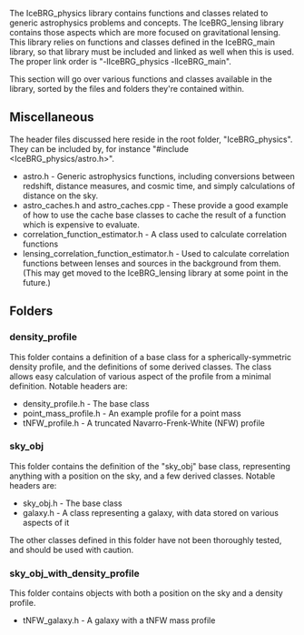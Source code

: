 The IceBRG_physics library contains functions and classes related to generic astrophysics problems and
concepts. The IceBRG_lensing library contains those aspects which are more focused on gravitational
lensing. This library relies on functions and classes defined in the IceBRG_main library, so that library
must be included and linked as well when this is used. The proper link order is "-lIceBRG_physics
-lIceBRG_main".

This section will go over various functions and classes available in the library, sorted by the files and
folders they're contained within.

## Miscellaneous

The header files discussed here reside in the root folder, "IceBRG_physics". They can be included by,
for instance "#include <IceBRG_physics/astro.h>".

- astro.h - Generic astrophysics functions, including conversions between redshift, distance measures,
and cosmic time, and simply calculations of distance on the sky.
- astro_caches.h and astro_caches.cpp - These provide a good example of how to use the cache base classes
to cache the result of a function which is expensive to evaluate.
- correlation_function_estimator.h - A class used to calculate correlation functions
- lensing_correlation_function_estimator.h - Used to calculate correlation functions between lenses and
sources in the background from them. (This may get moved to the IceBRG_lensing library at some point
in the future.)

## Folders

### density_profile

This folder contains a definition of a base class for a spherically-symmetric density profile, and the
definitions of some derived classes. The class allows easy calculation of various aspect of the profile
from a minimal definition. Notable headers are:

- density_profile.h - The base class
- point_mass_profile.h - An example profile for a point mass
- tNFW_profile.h - A truncated Navarro-Frenk-White (NFW) profile

### sky_obj

This folder contains the definition of the "sky_obj" base class, representing anything with a position on
the sky, and a few derived classes. Notable headers are:

- sky_obj.h - The base class
- galaxy.h - A class representing a galaxy, with data stored on various aspects of it

The other classes defined in this folder have not been thoroughly tested, and should be used with caution.

### sky_obj_with_density_profile

This folder contains objects with both a position on the sky and a density profile.

- tNFW_galaxy.h - A galaxy with a tNFW mass profile